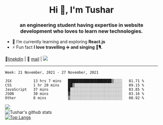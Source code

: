 <h1 align="center">Hi 👋, I'm Tushar</h1>
<h3 align="center">an engineering student having expertise in website development who loves to learn new technologies.</h3>

- 🌱 I’m currently learning and exploring **React.js**
- ⚡ Fun fact **I love travelling ✈️ and singing 🎵🎙️.**

👔[linekdin](https://www.linkedin.com/in/tushar-singh-11377119b/) | 📧 [mail](mailto:tusharsinghynr@gmail.com) | ![](https://komarev.com/ghpvc/?username=tusharsingh2000&color=blue)


---

<!--START_SECTION:waka-->
```text
Week: 21 November, 2021 - 27 November, 2021

JSX          13 hrs 7 mins   ████████████████████▒░░░░   81.71 % 
CSS          1 hr 28 mins    ██▒░░░░░░░░░░░░░░░░░░░░░░   09.15 % 
JavaScript   37 mins         █░░░░░░░░░░░░░░░░░░░░░░░░   03.85 % 
JSON         30 mins         ▓░░░░░░░░░░░░░░░░░░░░░░░░   03.16 % 
Other        8 mins          ▒░░░░░░░░░░░░░░░░░░░░░░░░   00.92 % 
```
<!--END_SECTION:waka-->

<img align="left" src="https://github-readme-streak-stats.herokuapp.com/?user=tusharsingh2000&theme=dark" /></br>
![Tushar's github stats](https://github-readme-stats.vercel.app/api?username=tusharsingh2000&show_icons=true&theme=radical&count_private=true)</br>
[![Top Langs](https://github-readme-stats.vercel.app/api/top-langs/?username=tusharsingh2000&theme=radical)](https://github.com/tusharsingh2000/github-readme-stats)
